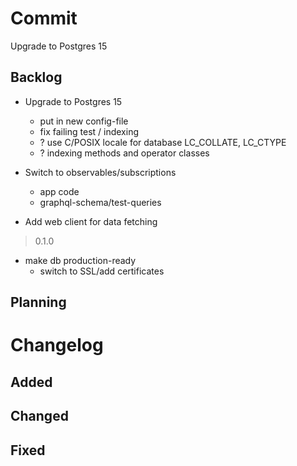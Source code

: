 # Commit

Upgrade to Postgres 15

## Backlog

- Upgrade to Postgres 15
  - put in new config-file
  - fix failing test / indexing
  - ? use C/POSIX locale for database LC_COLLATE, LC_CTYPE
  - ? indexing methods and operator classes

- Switch to observables/subscriptions
  - app code
  - graphql-schema/test-queries

- Add web client for data fetching

> 0.1.0

- make db production-ready
  - switch to SSL/add certificates

## Planning

# Changelog

## Added

## Changed

## Fixed
